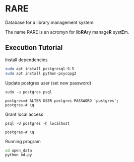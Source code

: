 # RARE

Database for a library management system.

The name RARE is an acromyn for lib**RA**ry manage**R** syst**E**m.


## Execution Tutorial

Install dependencies

```bash
sudo apt install postgresql-9.5
sudo apt install python-psycopg2
```

Update postgres user (set new password)

```
sudo -u postgres psql

postgres=# ALTER USER postgres PASSWORD 'postgres';
postgres-# \q
```

Grant local access

```
psql -U postgres -h localhost

postgres-# \q
```

Running program

```bash
cd open_data
python bd.py
```



